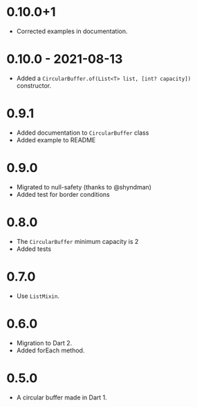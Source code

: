 # 0.10.0+1

- Corrected examples in documentation.

# 0.10.0 - 2021-08-13

- Added a `CircularBuffer.of(List<T> list, [int? capacity])` constructor.

# 0.9.1

- Added documentation to `CircularBuffer` class
- Added example to README

# 0.9.0

- Migrated to null-safety (thanks to @shyndman)
- Added test for border conditions

# 0.8.0

- The `CircularBuffer` minimum capacity is 2
- Added tests

# 0.7.0

- Use `ListMixin`.

# 0.6.0

- Migration to Dart 2.
- Added forEach method.

# 0.5.0

- A circular buffer made in Dart 1.
